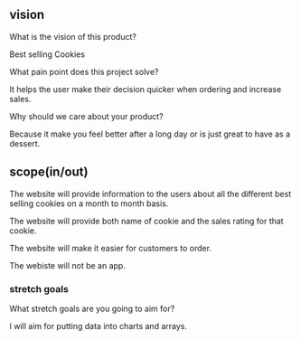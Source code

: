 ## vision

What is the vision of this product?

Best selling Cookies

What pain point does this project solve?

It helps the user make their decision quicker when ordering and increase sales. 

Why should we care about your product?

Because it make you feel better after a long day or is just great to have as a dessert.

## scope(in/out)

The website will provide information to the users about all the different best selling cookies on a month to month basis.

The website will provide both name of cookie and the sales rating for that cookie.

The website will make it easier for customers to order. 

The webiste will not be an app.

### stretch goals
What stretch goals are you going to aim for?

I will aim for putting data into charts and arrays.

